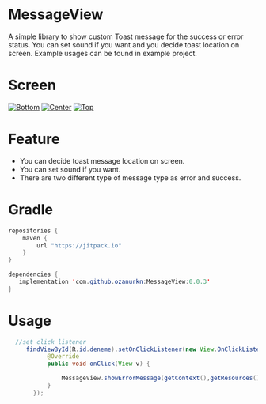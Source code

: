 # MessageView
A simple library to show custom Toast message for the success or error status. 
You can set sound if you want and you decide toast location on screen.
Example usages can be found in example project.

# Screen

<a href='https://postimg.cc/Y4qGtZ7J' target='_blank'><img src='https://i.postimg.cc/Y4qGtZ7J/Bottom.png' border='0' alt='Bottom'/></a>
<a href='https://postimg.cc/nsBFb1j6' target='_blank'><img src='https://i.postimg.cc/nsBFb1j6/Center.png' border='0' alt='Center'/></a>
<a href='https://postimg.cc/CZGg6L90' target='_blank'><img src='https://i.postimg.cc/CZGg6L90/Top.png' border='0' alt='Top'/></a>


# Feature
* You can decide toast message location on screen.
* You can set sound if you want.
* There are two different type of message type as error and success.

# Gradle
``` java
repositories {
    maven {
        url "https://jitpack.io"
    }
}
 ```
 ``` java
dependencies {
    implementation 'com.github.ozanurkn:MessageView:0.0.3'
}
 ```
 
 # Usage
 ``` java
   //set click listener
      findViewById(R.id.deneme).setOnClickListener(new View.OnClickListener() {
            @Override
            public void onClick(View v) {

                MessageView.showErrorMessage(getContext(),getResources().getString(R.string.sample_text),true, Error.error_gets_in_the_way,State.TOP);
            }
        });
        
```       
